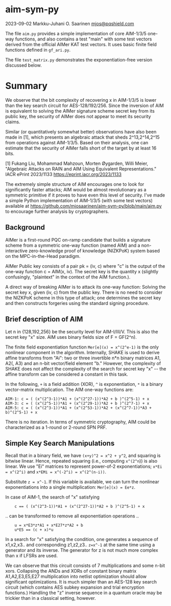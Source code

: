 #   aim-sym-py
2023-09-02  Markku-Juhani O. Saarinen <mjos@pqshield.com>


The file `aim.py` provides a simple implementation of core AIM-1/3/5 one-way functions, and also contains a test "main" with some test vectors derived from the official AIMer KAT test vectors.
It uses basic finite field functions defined in `gf_ari.py`.

The file `test_matrix.py` demonstrates the exponentiation-free version discussed below.

#   Summary

We observe that the bit complexity of recovering x in AIM-1/3/5 is lower than the key search circuit for AES-128/192/256. Since the inversion of AIM is equivalent to solving the AIMer signature scheme secret key from its public key, the security of AIMer does not appear to meet its security claims.

Similar (or quantitatively somewhat better) observations have also been made in [1], which presents an algebraic attack that sheds 2^13,2^14,2^15 from operations against AIM-1/3/5. Based on their analysis, one can estimate that the security of AIMer falls short of the target by at least 16 bits.

[1] Fukang Liu, Mohammad Mahzoun, Morten Øygarden, Willi Meier, "Algebraic Attacks on RAIN and AIM Using Equivalent Representations." IACR ePrint 2023/1133 https://eprint.iacr.org/2023/1133

The extremely simple structure of AIM encourages one to look for significantly faster attacks; AIM would be almost revolutionary as a symmetric primitive if it proves to have even this level of security. I've made a simple Python implementation of AIM-1/3/5 (with some test vectors) available at https://github.com/mjosaarinen/aim-sym-py/blob/main/aim.py to encourage further analysis by cryptographers.


##  Background

AIMer is a first-round PQC on-ramp candidate that builds a signature scheme from a symmetric one-way function (named AIM) and a non-interactive zero-knowledge proof of knowledge (NIZKPoK) system based on the MPC-in-the-Head paradigm.

AIMer Public key consists of a pair pk = (iv, c) where "c" is the output of the one-way function c = AIM(x, iv). The secret key is the quantity x (slightly confusingly, "plaintext" in the context of the AIM function.).

A direct way of breaking AIMer is to attack its one-way function: Solving the secret key x, given (iv, c) from the public key. There is no need to consider the NIZKPoK scheme in this type of attack; one determines the secret key and then constructs forgeries using the standard signing procedure.


##  Brief description of AIM

Let n in {128,192,256} be the security level for AIM-I/III/V. This is also the secret key "x" size. AIM uses binary fields size of F = GF(2^n).

The finite field exponentiation function `Mer[e](x) = x^(2^e-1)` is the only nonlinear component in the algorithm. Internally, SHAKE is used to derive affine transforms from "Ai": two or three invertible n*n binary matrices A1, A2(, A3) and an n-bit vector/field element "b." However, the complexity of SHAKE does not affect the complexity of the search for secret key "x" -- the affine transform can be considered a constant in this task.

In the following, `+` is a field addition (XOR), `^` is exponentiation, `*` is a binary vector-matrix multiplication. The AIM one-way functions are:

```
AIM-1: c = ( (x^(2^3-1))*A1 + (x^(2^27-1))*A2 + b )^(2^5-1) + x
AIM-3: c = ( (x^(2^5-1))*A1 + (x^(2^29-1))*A2 + b )^(2^7-1) + x
AIM-5: c = ( (x^(2^3-1))*A1 + (x^(2^53-1))*A2 + (x^(2^7-1))*A3 + b)^(2^5-1) + x
```

There is no iteration. In terms of symmetric cryptography, AIM could be characterized as a 1-round or 2-round SPN PRF.

##  Simple Key Search Manipulations

Recall that in a binary field, we have `(x+y)^2 = x^2 + y^2`, and squaring is bitwise linear. Hence, repeated squaring (i.e., computing `x^(2^n`)) is also linear. We use "Ei" matrices to represent power-of-2 exponentiations; `x*Ei = x^(2^i)` and `x*EMi = x^(-2^i) = x^(2^(n-i))`.

Substitute `z = x^-1`. If this variable is available, we can turn the nonlinear exponentiations into a single multiplication: `Mer[e](x) = Ee*z`.

In case of AIM-1, the search of "x" satisfying
```
    c == ( (x^(2^3-1))*A1 + (x^(2^27-1))*A2 + b )^(2^5-1) + x
```
.. can be transformed to remove all exponentiation operations ..
```
    u = x*E3*z*A1 + x*E27*z*A2 + b
    u*E5 == (c + x)*u
```
In a search for "x" satisfying the condition, one generates a sequence of x1,x2,x3.. and corresponding z1,z2,z3.. `z=x^-1` at the same time using a generator and its inverse. The generator for z is not much more complex than x if LFSRs are used.

We can observe that this circuit consists of 7 multiplications and some n-bit xors. Collapsing the ANDs and XORs of constant binary matrix A1,A2,E3,E5,E27 multiplication into netlist optimization should allow significant optimizations. It is much simpler than an AES-128 key search circuit (which contains AES subkey expansion and trial encryption functions.) Handling the "z" inverse sequence in a quantum oracle may be trickier than in a classical setting, however.

